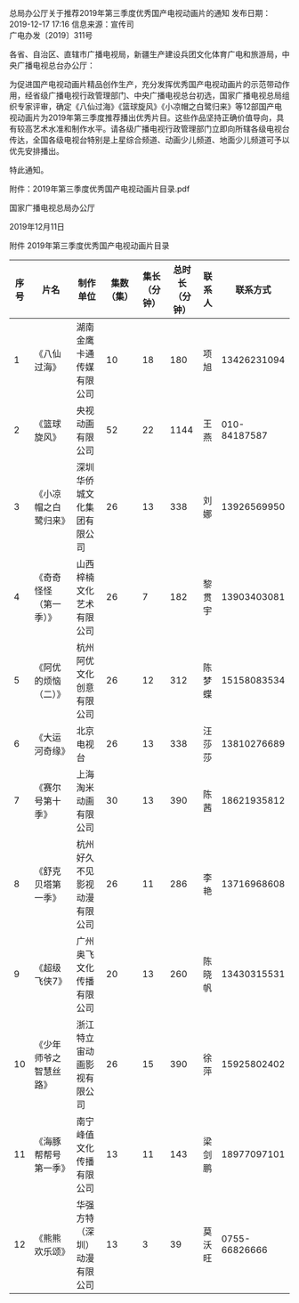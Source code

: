 总局办公厅关于推荐2019年第三季度优秀国产电视动画片的通知
发布日期：2019-12-17 17:16 	信息来源：宣传司 	
广电办发〔2019〕311号


各省、自治区、直辖市广播电视局，新疆生产建设兵团文化体育广电和旅游局，中央广播电视总台办公厅：

为促进国产电视动画片精品创作生产，充分发挥优秀国产电视动画片的示范带动作用，经省级广播电视行政管理部门、中央广播电视总台初选，国家广播电视总局组织专家评审，确定《八仙过海》《篮球旋风》《小凉帽之白鹭归来》等12部国产电视动画片为2019年第三季度推荐播出优秀片目。这些作品坚持正确价值导向，具有较高艺术水准和制作水平。请各级广播电视行政管理部门立即向所辖各级电视台传达，全国各级电视台特别是上星综合频道、动画少儿频道、地面少儿频道可予以优先安排播出。

特此通知。


附件：2019年第三季度优秀国产电视动画片目录.pdf



国家广播电视总局办公厅

 2019年12月11日　 


附件
2019年第三季度优秀国产电视动画片目录   
   
|序号|片名|制作单位|集数（集）|集长（分钟）|总时长（分钟）|联系人|联系方式|
|-|-|-|-|-|-|-|-|  
|1|《八仙过海》|湖南金鹰卡通传媒有限公司|10|18|180|项旭|13426231094
|2|《篮球旋风》|央视动画有限公司|52|22|1144|王燕|010-84187587
|3|《小凉帽之白鹭归来》|深圳华侨城文化集团有限公司|26|13|338|刘娜|13926569950
|4|《奇奇怪怪（第一季）》|山西梓楠文化艺术有限公司|26|7|182|黎贯宇|13903403081
|5|《阿优的烦恼（二）》|杭州阿优文化创意有限公司|26|12|312|陈梦蝶|15158083534
|6|《大运河奇缘》|北京电视台|26|13|338|汪莎莎|13810276689
|7|《赛尔号第十季》|上海淘米动画有限公司|30|13|390|陈茜|18621935812
|8|《舒克贝塔第一季》|杭州好久不见影视动漫有限公司|26|11|286|李艳|13716968608
|9|《超级飞侠7》|广州奥飞文化传播有限公司|20|13|260|陈晓帆|13430315531
|10|《少年师爷之智慧丝路》|浙江特立宙动画影视有限公司|26|15|390|徐萍|15925802402
|11|《海豚帮帮号第一季》|南宁峰值文化传播有限公司|13|11|143|梁剑鹏|18977097101
|12|《熊熊欢乐颂》|华强方特（深圳）动漫有限公司|13|3|39|莫沃旺|0755-66826666
